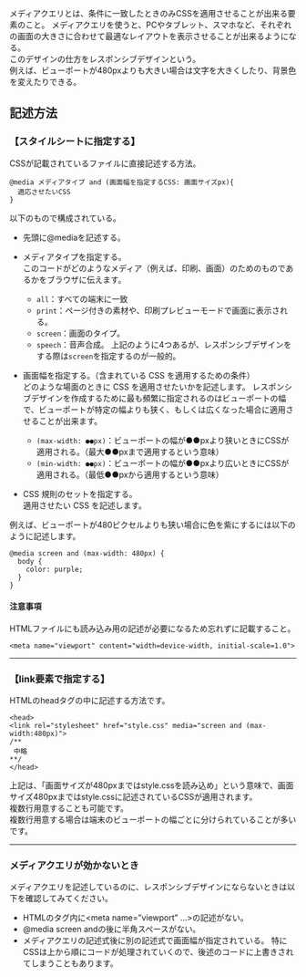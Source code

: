 メディアクエリとは、条件に一致したときのみCSSを適用させることが出来る要素のこと。
メディアクエリを使うと、PCやタブレット、スマホなど、それぞれの画面の大きさに合わせて最適なレイアウトを表示させることが出来るようになる。  
このデザインの仕方をレスポンシブデザインという。  
例えば、ビューポートが480pxよりも大きい場合は文字を大きくしたり、背景色を変えたりできる。

## 記述方法
### 【スタイルシートに指定する】
CSSが記載されているファイルに直接記述する方法。
```
@media メディアタイプ and (画面幅を指定するCSS: 画面サイズpx){
  適応させたいCSS
}
```
以下のもので構成されている。  
- 先頭に@mediaを記述する。
- メディアタイプを指定する。  
このコードがどのようなメディア（例えば、印刷、画面）のためのものであるかをブラウザに伝えます。
  - `all`：すべての端末に一致
  - `print`：ページ付きの素材や、印刷プレビューモードで画面に表示される。
  - `screen`：画面のタイプ。
  - `speech`：音声合成。
上記のように4つあるが、レスポンシブデザインをする際は`screen`を指定するのが一般的。

- 画面幅を指定する。（含まれている CSS を適用するための条件）  
  どのような場面のときに CSS を適用させたいかを記述します。
  レスポンシブデザインを作成するために最も頻繁に指定されるのはビューポートの幅で、ビューポートが特定の幅よりも狭く、もしくは広くなった場合に適用させることが出来ます。  
  - `(max-width: ●●px)`：ビューポートの幅が●●pxより狭いときにCSSが適用される。（最大●●pxまで適用するという意味）
  - `(min-width: ●●px)`：ビューポートの幅が●●pxより広いときにCSSが適用される。（最低●●pxから適用するという意味）
  
- CSS 規則のセットを指定する。  
   適用させたい CSS を記述します。

例えば、ビューポートが480ピクセルよりも狭い場合に色を紫にするには以下のように記述します。
```
@media screen and (max-width: 480px) {
  body {
    color: purple;
  }
}
```
#### 注意事項
HTMLファイルにも読み込み用の記述が必要になるため忘れずに記載すること。
```
<meta name="viewport" content="width=device-width, initial-scale=1.0">
```

---

### 【link要素で指定する】
HTMLのheadタグの中に記述する方法です。
```
<head>
<link rel="stylesheet" href="style.css" media="screen and (max-width:480px)">
/**
 中略
**/
</head>
```
上記は、「画面サイズが480pxまではstyle.cssを読み込め」という意味で、画面サイズ480pxまではstyle.cssに記述されているCSSが適用されます。  
複数行用意することも可能です。  
複数行用意する場合は端末のビューポートの幅ごとに分けられていることが多いです。

---

### メディアクエリが効かないとき
メディアクエリを記述しているのに、レスポンシブデザインにならないときは以下を確認してみてください。
- HTMLの<head>タグ内に<meta name=”viewport” …>の記述がない。
- @media screen andの後に半角スペースがない。
- メディアクエリの記述式後に別の記述式で画面幅が指定されている。
特にCSSは上から順にコードが処理されていくので、後述のコードに上書きされてしまうこともあります。

